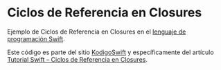 # Ciclos de Referencia en Closures
Ejemplo de Ciclos de Referencia en Closures en el [lenguaje de programación Swift](https://www.kodigoswift.com/el-lenguaje-de-programacion-swift/).

Este código es parte del sitio [KodigoSwift](https://www.kodigoswift.com) y específicamente del artículo [Tutorial Swift – Ciclos de Referencia en Closures](https://www.kodigoswift.com/tutorial-swift-ciclos-de-referencia-en-closures/).
